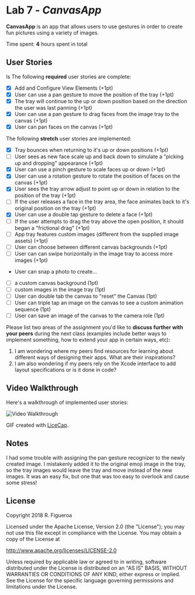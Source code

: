 # Lab 7 - *CanvasApp*

**CanvasApp** is an app that allows users to use gestures in order to create fun pictures using a variety of images.

Time spent: **4** hours spent in total

## User Stories
ls
The following **required** user stories are complete:

- [x] Add and Configure View Elements (+1pt)
- [x] User can use a pan gesture to move the position of the tray (+1pt)
- [x] The tray will continue to the up or down position based on the direction the user was last panning (+1pt)
- [x] User can use a pan gesture to drag faces from the image tray to the canvas (+1pt)
- [x] User can pan faces on the canvas (+1pt)

The following **stretch** user stories are implemented:

- [x] Tray bounces when returning to it's up or down positions (+1pt)
- [ ] User sees as new face scale up and back down to simulate a "picking up and dropping" appearance (+1pt)
- [x] User can use a pinch gesture to scale faces up or down (+1pt)
- [x] User can use a rotation gesture to rotate the position of faces on the canvas (+1pt)
- [x] User sees the tray arrow adjust to point up or down in relation to the position of the tray (+1pt)
- [ ] If the user releases a face in the tray area, the face animates back to it's original position on the tray (+1pt)
- [x] User can use a double tap gesture to delete a face (+1pt)
- [ ] If the user attempts to drag the tray above the open position, it should began a "frictional drag" (+1pt)
- [ ] App tray features custom images (different from the supplied image assets) (+1pt)
- [ ] User can choose between different canvas backgrounds (+1pt)
- [ ] User can can swipe horizontally in the image tray to access more images (+1pt)
- User can snap a photo to create...
- [ ] a custom canvas background (1pt)
- [ ] custom images in the image tray (1pt)
- [ ] User can double tab the canvas to "reset" the Canvas (1pt)
- [ ] User can triple tap an image on the canvas to see a custom animation sequence (1pt)
- [ ] User can save an image of the canvas to the camera role (1pt)

Please list two areas of the assignment you'd like to **discuss further with your peers** during the next class (examples include better ways to implement something, how to extend your app in certain ways, etc):

1. I am wondering where my peers find resources for learning about different ways of designing their apps. What are their inspirations?
2. I am also wondering if my peers rely on the Xcode interface to add layout specifications or is it done in code?

## Video Walkthrough

Here's a walkthrough of implemented user stories:

<img src='http://i.imgur.com/link/to/your/gif/file.gif' title='Video Walkthrough' width='' alt='Video Walkthrough' />

GIF created with [LiceCap](http://www.cockos.com/licecap/).

## Notes

I had some trouble with assigning the pan gesture recognizer to the newly created image. I mistakenly added it to the original emoji image in the tray, so the tray images would leave the tray and move instead of the new images. It was an easy fix, but one that was too easy to overlook and cause some stress!

## License

Copyright 2018 R. Figueroa

Licensed under the Apache License, Version 2.0 (the "License");
you may not use this file except in compliance with the License.
You may obtain a copy of the License at

http://www.apache.org/licenses/LICENSE-2.0

Unless required by applicable law or agreed to in writing, software
distributed under the License is distributed on an "AS IS" BASIS,
WITHOUT WARRANTIES OR CONDITIONS OF ANY KIND, either express or implied.
See the License for the specific language governing permissions and
limitations under the License.
